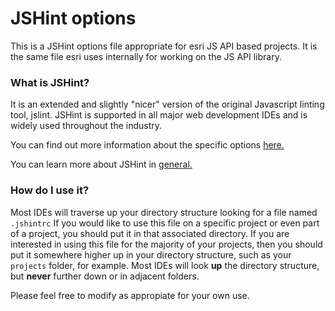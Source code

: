 # JSHint options

This is a JSHint options file appropriate for esri JS API based projects.
It is the same file esri uses internally for working on the JS API library.

### What is JSHint?

It is an extended and slightly "nicer" version of the original Javascript linting tool, jslint.
JSHint is supported in all major web development IDEs and is widely used throughout the industry.

You can find out more information about the specific options [here.](http://jshint.com/docs/options/)

You can learn more about JSHint in [general.](http://jshint.com/docs/about/)

### How do I use it?

Most IDEs will traverse up your directory structure looking for a file named `.jshintrc`
If you would like to use this file on a specific project or even part of a project, you should put it in that associated directory.
If you are interested in using this file for the majority of your projects, then you should put it somewhere higher up in your directory structure, such as your `projects` folder, for example.
Most IDEs will look **up** the directory structure, but **never** further down or in adjacent folders.

Please feel free to modify as appropiate for your own use.